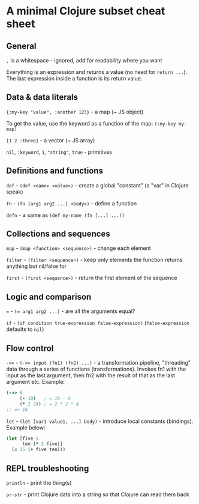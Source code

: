 A minimal Clojure subset cheat sheet
====================================

## General

`,` is a whitespace - ignored, add for readability where you want

Everything is an expression and returns a value (no need for `return ...`).
The last expression inside a function is its return value.

## Data & data literals

`{:my-key "value", :another 123}` - a map (~ JS object)

To get the value, use the keyword as a function of the map: `(:my-key my-map)`

`[1 2 :three]` - a vector (~ JS array)

`nil`, `:keyword`, `1`, `"string"`, `true` - primitives

## Definitions and functions

`def` - `(def <name> <value>)` - create a global "constant" (a "var" in Clojure speak)

`fn` - `(fn [arg1 arg2 ...] <body>)` - define a function

`defn` - ± same as `(def my-name (fn [...] ...))`

## Collections and sequences

`map` - `(map <function> <sequence>)` - change each element

`filter` - `(filter <sequence>)` - keep only elements the function returns anything but nil/false for

`first` - `(first <sequence>)` - return the first element of the sequence

## Logic and comparison

`=` - `(= arg1 arg2 ...)` - are all the arguments equal?

`if` - `(if condition true-expression false-expression)` (`false-expression` defaults to `nil`)

## Flow control

`->>` - `(->> input (fn1) (fn2) ...)` - a transformation pipeline, "threading" data through a series of functions (transformations). Invokes fn1 with the input as the last argument, then fn2 with the result of that as the last argument etc. Example:

```clojure
(->> 6
     (- 10)   ; = 10 - 6
     (* 2 2)) ; = 2 * 2 * 4 
;; => 16
```


`let` - `(let [var1 value1, ...] body)` - introduce local constants (bindings). Example below:

```clojure
(let [five 5
      ten (* 2 five)]
  (= 15 (+ five ten)))
```

## REPL troubleshooting

`println` - print the thing(s)

`pr-str`  - print Clojure data into a string so that Clojure can read them back
